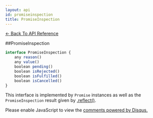 ```yaml
---
layout: api
id: promiseinspection
title: PromiseInspection
---
```



[← Back To API Reference](/docs/api-reference.html)
<div class="api-code-section"><markdown>
##PromiseInspection

```js
interface PromiseInspection {
    any reason()
    any value()
    boolean pending()
    boolean isRejected()
    boolean isFulfilled()
    boolean isCancelled()
}
```

This interface is implemented by `Promise` instances as well as the `PromiseInspection` result given by [.reflect()](.).
</markdown></div>

<div id="disqus_thread"></div>
<script type="text/javascript">
    var disqus_shortname = "bluebirdjs";
    var disqus_identifier = "disqus-id-promiseinspection";
    
    (function() {
        var dsq = document.createElement("script"); dsq.type = "text/javascript"; dsq.async = true;
        dsq.src = "//" + disqus_shortname + ".disqus.com/embed.js";
        (document.getElementsByTagName("head")[0] || document.getElementsByTagName("body")[0]).appendChild(dsq);
    })();
</script>
<noscript>Please enable JavaScript to view the <a href="https://disqus.com/?ref_noscript" rel="nofollow">comments powered by Disqus.</a></noscript>